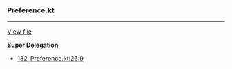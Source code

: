 ### Preference.kt
---
[View file](../files/132_Preference.kt)

**Super Delegation**

 - [132_Preference.kt:26:9](../files/132_Preference.kt#L26)
